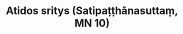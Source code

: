 ---
layout: page
title: 'Atidos sritys (Satipaṭṭhānasuttaṃ, MN 10)'
category: vidutinio
index: 
  - Atidos sritys
  - Meditacija
sortIndex: 10
tags:
  - Atidos sritys
  - Meditacija
image:
  feature: Burmese.jpg
published: true
suttacentral: mn10
---